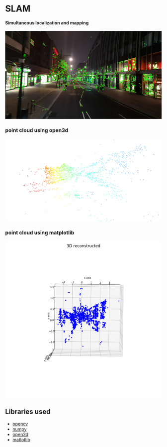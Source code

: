 # SLAM
#### Simultaneous localization and mapping

![](output/slam_frame.png)
### point cloud using open3d
![](output/slam_open3d.png)
### point cloud using matplotlib
![](output/slam_plt.png)

## Libraries used
* [opencv](https://opencv.org/)
* [numpy](https://numpy.org/)
* [open3d](http://www.open3d.org/)
* [matlotlib](https://matplotlib.org/)

